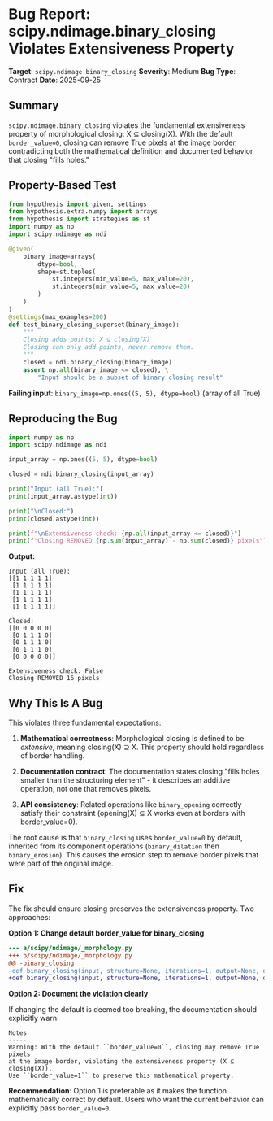 # Bug Report: scipy.ndimage.binary_closing Violates Extensiveness Property

**Target**: `scipy.ndimage.binary_closing`
**Severity**: Medium
**Bug Type**: Contract
**Date**: 2025-09-25

## Summary

`scipy.ndimage.binary_closing` violates the fundamental extensiveness property of morphological closing: X ⊆ closing(X). With the default `border_value=0`, closing can remove True pixels at the image border, contradicting both the mathematical definition and documented behavior that closing "fills holes."

## Property-Based Test

```python
from hypothesis import given, settings
from hypothesis.extra.numpy import arrays
from hypothesis import strategies as st
import numpy as np
import scipy.ndimage as ndi

@given(
    binary_image=arrays(
        dtype=bool,
        shape=st.tuples(
            st.integers(min_value=5, max_value=20),
            st.integers(min_value=5, max_value=20)
        )
    )
)
@settings(max_examples=200)
def test_binary_closing_superset(binary_image):
    """
    Closing adds points: X ⊆ closing(X)
    Closing can only add points, never remove them.
    """
    closed = ndi.binary_closing(binary_image)
    assert np.all(binary_image <= closed), \
        "Input should be a subset of binary closing result"
```

**Failing input**: `binary_image=np.ones((5, 5), dtype=bool)` (array of all True)

## Reproducing the Bug

```python
import numpy as np
import scipy.ndimage as ndi

input_array = np.ones((5, 5), dtype=bool)

closed = ndi.binary_closing(input_array)

print("Input (all True):")
print(input_array.astype(int))

print("\nClosed:")
print(closed.astype(int))

print(f"\nExtensiveness check: {np.all(input_array <= closed)}")
print(f"Closing REMOVED {np.sum(input_array) - np.sum(closed)} pixels")
```

**Output:**
```
Input (all True):
[[1 1 1 1 1]
 [1 1 1 1 1]
 [1 1 1 1 1]
 [1 1 1 1 1]
 [1 1 1 1 1]]

Closed:
[[0 0 0 0 0]
 [0 1 1 1 0]
 [0 1 1 1 0]
 [0 1 1 1 0]
 [0 0 0 0 0]]

Extensiveness check: False
Closing REMOVED 16 pixels
```

## Why This Is A Bug

This violates three fundamental expectations:

1. **Mathematical correctness**: Morphological closing is defined to be *extensive*, meaning closing(X) ⊇ X. This property should hold regardless of border handling.

2. **Documentation contract**: The documentation states closing "fills holes smaller than the structuring element" - it describes an additive operation, not one that removes pixels.

3. **API consistency**: Related operations like `binary_opening` correctly satisfy their constraint (opening(X) ⊆ X works even at borders with border_value=0).

The root cause is that `binary_closing` uses `border_value=0` by default, inherited from its component operations (`binary_dilation` then `binary_erosion`). This causes the erosion step to remove border pixels that were part of the original image.

## Fix

The fix should ensure closing preserves the extensiveness property. Two approaches:

**Option 1: Change default border_value for binary_closing**
```diff
--- a/scipy/ndimage/_morphology.py
+++ b/scipy/ndimage/_morphology.py
@@ -binary_closing
-def binary_closing(input, structure=None, iterations=1, output=None, origin=0, mask=None, border_value=0, brute_force=False, *, axes=None):
+def binary_closing(input, structure=None, iterations=1, output=None, origin=0, mask=None, border_value=1, brute_force=False, *, axes=None):
```

**Option 2: Document the violation clearly**

If changing the default is deemed too breaking, the documentation should explicitly warn:
```
Notes
-----
Warning: With the default ``border_value=0``, closing may remove True pixels
at the image border, violating the extensiveness property (X ⊆ closing(X)).
Use ``border_value=1`` to preserve this mathematical property.
```

**Recommendation**: Option 1 is preferable as it makes the function mathematically correct by default. Users who want the current behavior can explicitly pass `border_value=0`.